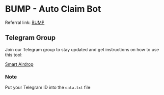 # BUMP - Auto Claim Bot

Referral link: [BUMP](https://t.me/MMproBump_bot?start=ref_5914982564)

## Telegram Group

Join our Telegram group to stay updated and get instructions on how to use this tool:

[Smart Airdrop](https://t.me/smartairdrop2120)

### Note

Put your Telegram ID into the `data.txt` file
